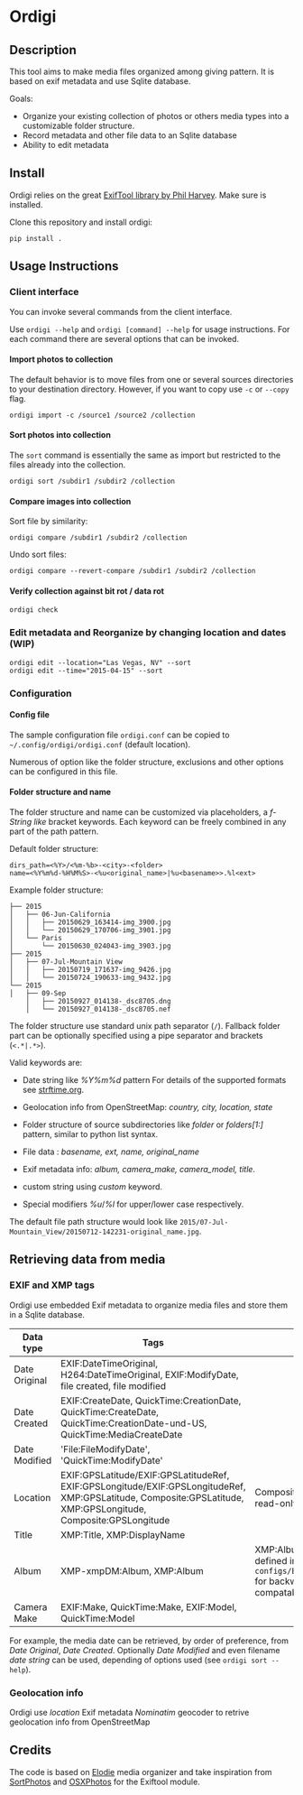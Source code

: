 # Ordigi

## Description

This tool aims to make media files organized among giving pattern. It is based on
exif metadata and use Sqlite database.

Goals:

- Organize your existing collection of photos or others media types into a customizable folder structure.
- Record metadata and other file data to an Sqlite database
- Ability to edit metadata

## Install

Ordigi relies on the great [ExifTool library by Phil Harvey](http://www.sno.phy.queensu.ca/~phil/exiftool/). Make sure is installed.

Clone this repository and install ordigi:

```
pip install .
```

## Usage Instructions

### Client interface

You can invoke several commands from the client interface.

Use `ordigi --help` and `ordigi [command] --help` for usage
instructions. For each command there are several options that can be invoked.

#### Import photos to collection

The default behavior is to move files from one or several sources directories
to your destination directory.  However, if you want to copy use `-c` or
`--copy` flag.

```
ordigi import -c /source1 /source2 /collection
```

#### Sort photos into collection

The `sort` command is essentially the same as import but restricted to the files already into the
collection.

```
ordigi sort /subdir1 /subdir2 /collection
```

#### Compare images into collection

Sort file by similarity:

```
ordigi compare /subdir1 /subdir2 /collection
```

Undo sort files:

```
ordigi compare --revert-compare /subdir1 /subdir2 /collection
```

#### Verify collection against bit rot / data rot

```
ordigi check
```

### Edit metadata and Reorganize by changing location and dates (WIP)

```
ordigi edit --location="Las Vegas, NV" --sort
ordigi edit --time="2015-04-15" --sort
```

### Configuration

#### Config file

The sample configuration file `ordigi.conf` can be copied to `~/.config/ordigi/ordigi.conf` (default location).

Numerous of option like the folder structure, exclusions and other options can
be configured in this file.

#### Folder structure and name

The folder structure and name can be customized via placeholders, a *f-String like* bracket
keywords. Each keyword can be freely combined in any part of the path
pattern.

Default folder structure:
```
dirs_path=<%Y>/<%m-%b>-<city>-<folder>
name=<%Y%m%d-%H%M%S>-<%u<original_name>|%u<basename>>.%l<ext>
```

Example folder structure:
```
├── 2015
│   ├── 06-Jun-California
│   │   ├── 20150629_163414-img_3900.jpg
│   │   └── 20150629_170706-img_3901.jpg
│   └── Paris
│       └── 20150630_024043-img_3903.jpg
├── 2015
│   ├── 07-Jul-Mountain View
│   │   ├── 20150719_171637-img_9426.jpg
│   │   └── 20150724_190633-img_9432.jpg
└── 2015
│   ├── 09-Sep
    │   ├── 20150927_014138-_dsc8705.dng
    │   └── 20150927_014138-_dsc8705.nef
```

The folder structure use standard unix path separator (`/`). Fallback folder part can be optionally specified using a pipe separator and brackets (`<.*|.*>`).

Valid keywords are:

- Date string like *%Y%m%d* pattern For details of the supported formats see [strftime.org](https://strftime.org/).

- Geolocation info from OpenStreetMap: *country, city, location, state*

- Folder structure of source subdirectories like *folder* or *folders[1:]* pattern,
   similar to python list syntax.

- File data : *basename, ext, name, original_name*
- Exif metadata info: *album, camera_make, camera_model, title*.

- custom string using *custom* keyword.

- Special modifiers *%u*/*%l* for upper/lower case respectively.


The default file path structure would look like `2015/07-Jul-Mountain_View/20150712-142231-original_name.jpg`.


## Retrieving data from media

### EXIF and XMP tags

Ordigi use embedded Exif metadata to organize media files and store them in a Sqlite database.

| Data type | Tags | Notes |
|---|---|---|
| Date Original | EXIF:DateTimeOriginal, H264:DateTimeOriginal, EXIF:ModifyDate, file created, file modified |   |
| Date Created | EXIF:CreateDate, QuickTime:CreationDate, QuickTime:CreateDate, QuickTime:CreationDate-und-US, QuickTime:MediaCreateDate |   |
| Date Modified | 'File:FileModifyDate', 'QuickTime:ModifyDate' |   |
| Location | EXIF:GPSLatitude/EXIF:GPSLatitudeRef, EXIF:GPSLongitude/EXIF:GPSLongitudeRef, XMP:GPSLatitude, Composite:GPSLatitude, XMP:GPSLongitude, Composite:GPSLongitude  | Composite tags are read-only |
| Title | XMP:Title, XMP:DisplayName |   |
| Album | XMP-xmpDM:Album, XMP:Album | XMP:Album is user defined in `configs/ExifTool_config` for backwards compatability |
| Camera Make | EXIF:Make, QuickTime:Make, EXIF:Model, QuickTime:Model |   |


For example, the media date can be retrieved, by order of preference, from
*Date Original*, *Date Created*. Optionally *Date Modified* and even filename *date string* can be used, depending of options used (see `ordigi sort --help`).


### Geolocation info

Ordigi use *location* Exif metadata *Nominatim* geocoder to retrive geolocation info from OpenStreetMap

## Credits
The code is based on [Elodie](https://github.com/jmathai/elodie) media organizer and take inspiration from [SortPhotos](https://github.com/andrewning/sortphotos/blob/master/src/sortphotos.py) and [OSXPhotos](https://github.com/RhetTbull/osxphotos) for the Exiftool module.

